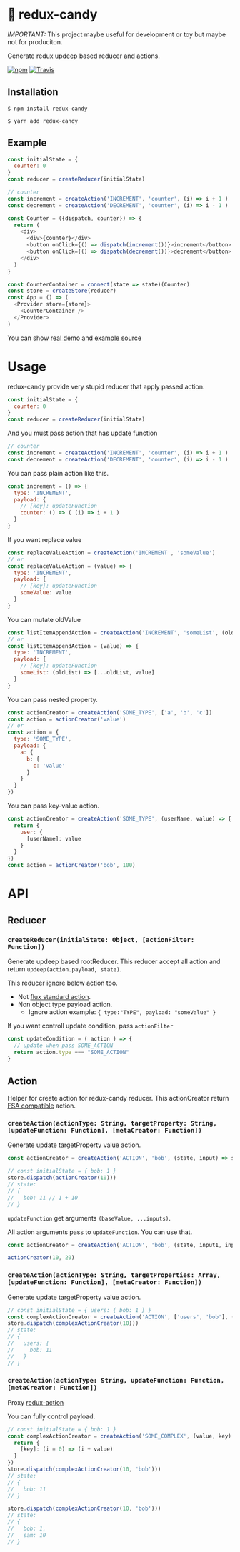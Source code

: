 # 🍭 redux-candy 

*IMPORTANT:* This project maybe useful for development or toy but maybe not for produciton.

Generate redux [updeep](https://github.com/substantial/updeep) based reducer and actions.

[![npm](https://img.shields.io/npm/v/redux-candy.svg?style=flat-square)](https://www.npmjs.com/package/redux-candy)
[![Travis](https://img.shields.io/travis/inuscript/redux-candy.svg?style=flat-square)](https://travis-ci.org/inuscript/redux-candy)

## Installation

```
$ npm install redux-candy
```

```
$ yarn add redux-candy
```

## Example

```js
const initialState = {
  counter: 0
}
const reducer = createReducer(initialState)

// counter
const increment = createAction('INCREMENT', 'counter', (i) => i + 1 )
const decrement = createAction('DECREMENT', 'counter', (i) => i - 1 )

const Counter = ({dispatch, counter}) => {
  return (
    <div>
      <div>{counter}</div>
      <button onClick={() => dispatch(increment())}>increment</button>
      <button onClick={() => dispatch(decrement())}>decrement</button>
    </div>
  )
}

const CounterContainer = connect(state => state)(Counter)
const store = createStore(reducer)
const App = () => (
  <Provider store={store}>
    <CounterContainer />
  </Provider>
)
```

You can show [real demo](https://inuscript.github.io/redux-candy/) and [example source](https://github.com/inuscript/redux-candy/tree/master/example)

# Usage

redux-candy provide very stupid reducer that apply passed action.

```js
const initialState = {
  counter: 0
}
const reducer = createReducer(initialState)
```

And you must pass action that has update function

```js
// counter
const increment = createAction('INCREMENT', 'counter', (i) => i + 1 )
const decrement = createAction('DECREMENT', 'counter', (i) => i - 1 )

```

You can pass plain action like this.

```js
const increment = () => {
  type: 'INCREMENT',
  payload: {
    // [key]: updateFunction
    counter: () => ( (i) => i + 1 )
  }
}
```

If you want replace value

```js
const replaceValueAction = createAction('INCREMENT', 'someValue')
// or
const replaceValueAction = (value) => {
  type: 'INCREMENT',
  payload: {
    // [key]: updateFunction
    someValue: value
  }
}
```

You can mutate oldValue

```js
const listItemAppendAction = createAction('INCREMENT', 'someList', (oldList, value) => [...oldList, value]))
// or
const listItemAppendAction = (value) => {
  type: 'INCREMENT',
  payload: {
    // [key]: updateFunction
    someList: (oldList) => [...oldList, value]
  }
}

```

You can pass nested property.

```js
const actionCreator = createAction('SOME_TYPE', ['a', 'b', 'c'])
const action = actionCreator('value')
// or
const action = {
  type: 'SOME_TYPE',
  payload: {
    a: {
      b: {
        c: 'value'
      }
    }
  }
})
```

You can pass key-value action.

```js
const actionCreator = createAction('SOME_TYPE', (userName, value) => {
  return {
    user: {
      [userName]: value
    }
  }
})
const action = actionCreator('bob', 100)
```


# API
## Reducer

### `createReducer(initialState: Object, [actionFilter: Function])`

Generate updeep based rootReducer.
This reducer accept all action and return `updeep(action.payload, state)`.

This reducer ignore below action too.

* Not [flux standard action](https://github.com/acdlite/flux-standard-action).
* Non object type payload action.
  * Ignore action example: `{ type:"TYPE", payload: "someValue" }`

If you want controll update condition, pass `actionFilter`

```js
const updateCondition = ( action ) => {
  // update when pass SOME_ACTION
  return action.type === "SOME_ACTION"
}
```

## Action

Helper for create action for redux-candy reducer.
This actionCreator return [FSA compatible](https://github.com/acdlite/flux-standard-action) action.

### `createAction(actionType: String, targetProperty: String, [updateFunction: Function], [metaCreator: Function])`

Generate update targetProperty value action.

```js
const actionCreator = createAction('ACTION', 'bob', (state, input) => state + input)

// const initialState = { bob: 1 }
store.dispatch(actionCreator(10)))
// state:
// {
//   bob: 11 // 1 + 10
// }
```

`updateFunction` get arguments `(baseValue, ...inputs)`.

All action arguments pass to `updateFunction`. You can use that.

```js
const actionCreator = createAction('ACTION', 'bob', (state, input1, input2) => state + input1 + input2)

actionCreator(10, 20)
```


### `createAction(actionType: String, targetProperties: Array, [updateFunction: Function], [metaCreator: Function])`

Generate update targetProperty value action.

```js
// const initialState = { users: { bob: 1 } }
const complexActionCreator = createAction('ACTION', ['users', 'bob'], (state, val) => state + val)
store.dispatch(complexActionCreator(10)))
// state:
// {
//   users: {
//     bob: 11
//   }
// }
```

### `createAction(actionType: String, updateFunction: Function, [metaCreator: Function])`

Proxy [redux-action](https://github.com/acdlite/redux-actions#createactiontype-payloadcreator--identity-metacreator)

You can fully control payload.

```js
// const initialState = { bob: 1 }
const complexActionCreator = createAction('SOME_COMPLEX', (value, key) => {
  return {
    [key]: (i = 0) => (i + value)
  }
})
store.dispatch(complexActionCreator(10, 'bob')))
// state:
// {
//   bob: 11
// }

store.dispatch(complexActionCreator(10, 'bob')))
// state:
// {
//   bob: 1,
//   sam: 10
// }
```
